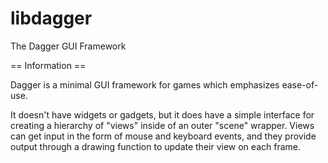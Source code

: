 libdagger
=========

The Dagger GUI Framework

== Information ==

Dagger is a minimal GUI framework for games which emphasizes ease-of-use.

It doesn't have widgets or gadgets, but it does have a simple interface for creating a hierarchy of "views" inside of an outer "scene" wrapper.
Views can get input in the form of mouse and keyboard events, and they provide output through a drawing function to update their view on each frame.

